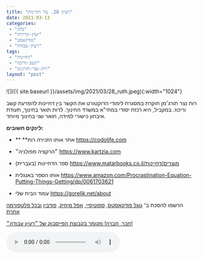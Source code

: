 ```yaml
---
title: "רעיון 28. על דחיינות"
date: 2021-03-13
categories: 
 - "בלוג"
 - "יעוץ-קריירה"
 - "פודקאסט"
 - "רעיון-עבודה"
tags: 
 - "דחיינות"
 - "קשב-וריכוז"
 - "רות-נצר-תורג׳מן"
layout: "post"
---
```


![]({{ site.baseurl }}/assets/img/2021/03/28_ruth.jpeg){:width="1024"}

רות נצר תורג׳מן חוקרת במסגרת לימודי הדוקטורט את הקשר בין דחיינות להפרעת קשב וריכוז. במקביל, היא רכזת יסודי במתי"א במשרד החינוך. לרות תואר בחינוך, תעודת איבחון כישורי למידה, תואר שני בחינוך מיוחד.

**לינקים חשובים:**

* ** **אתר אותו הזכירה רות [<https://codolife.com>](https://codolife.com/)  
* ״הרקציה מפולניה״ [<https://www.kartzia.com>](https://www.kartzia.com/)  
* ספר הדחיינות (בעברית)  [<https://www.matarbooks.co.il/מוצרים/דחיינות>](https://www.matarbooks.co.il/)  
* אותו הספר באנגלית [<https://www.amazon.com/Procrastination-Equation-Putting-Things-Getting/dp/0061703621>](https://www.amazon.com/Procrastination-Equation-Putting-Things-Getting/dp/0061703621)

* עמוד הבית שלי [<https://gorelik.net/about>](https://gorelik.net/about)

הרשמו להסכת ב־ [גוגל פודקאסטס](https://podcasts.google.com/feed/aHR0cHM6Ly9mZWVkLnBvZGJlYW4uY29tL2JvcmlzZ29yZWxpa3BoZC9mZWVkLnhtbA), [ספוטיפיי](https://open.spotify.com/show/51XJ9Wd4A5xL1IfU0wHT2Y), [אפל מיוזיק](https://podcasts.apple.com/il/podcast/%D7%A8%D7%A2%D7%99%D7%95%D7%9F-%D7%A2%D7%91%D7%95%D7%93%D7%94-%D7%A0%D7%99%D7%94%D7%95%D7%9C-%D7%A9%D7%95%D7%95%D7%A7-%D7%A7%D7%A8%D7%99%D7%99%D7%A8%D7%94/id1542636914), [פודבין](https://borisgorelikphd.podbean.com/) [ובכל פלטפורמה אחרת](https://feed.podbean.com/borisgorelikphd/feed.xml)

[חבר, חברה! מקומך בקבוצת הפייסבוק של ״רעיון עבודה״!](https://www.facebook.com/reayonavodapodcast)

<audio controls src="https://mcdn.podbean.com/mf/web/h6tn2v/28_ruth.mp3" class=" wp-block-audio"></audio>
